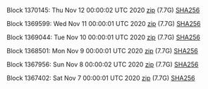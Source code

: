 Block 1370145: Thu Nov 12 00:00:02 UTC 2020 [zip](https://dash-bootstrap.ams3.digitaloceanspaces.com/mainnet/2020-11-12/bootstrap.dat.zip) (7.7G) [SHA256](https://dash-bootstrap.ams3.digitaloceanspaces.com/mainnet/2020-11-12/sha256.txt)

Block 1369599: Wed Nov 11 00:00:01 UTC 2020 [zip](https://dash-bootstrap.ams3.digitaloceanspaces.com/mainnet/2020-11-11/bootstrap.dat.zip) (7.7G) [SHA256](https://dash-bootstrap.ams3.digitaloceanspaces.com/mainnet/2020-11-11/sha256.txt)

Block 1369044: Tue Nov 10 00:00:01 UTC 2020 [zip](https://dash-bootstrap.ams3.digitaloceanspaces.com/mainnet/2020-11-10/bootstrap.dat.zip) (7.7G) [SHA256](https://dash-bootstrap.ams3.digitaloceanspaces.com/mainnet/2020-11-10/sha256.txt)

Block 1368501: Mon Nov  9 00:00:01 UTC 2020 [zip](https://dash-bootstrap.ams3.digitaloceanspaces.com/mainnet/2020-11-09/bootstrap.dat.zip) (7.7G) [SHA256](https://dash-bootstrap.ams3.digitaloceanspaces.com/mainnet/2020-11-09/sha256.txt)

Block 1367956: Sun Nov  8 00:00:02 UTC 2020 [zip](https://dash-bootstrap.ams3.digitaloceanspaces.com/mainnet/2020-11-08/bootstrap.dat.zip) (7.7G) [SHA256](https://dash-bootstrap.ams3.digitaloceanspaces.com/mainnet/2020-11-08/sha256.txt)

Block 1367402: Sat Nov  7 00:00:01 UTC 2020 [zip](https://dash-bootstrap.ams3.digitaloceanspaces.com/mainnet/2020-11-07/bootstrap.dat.zip) (7.7G) [SHA256](https://dash-bootstrap.ams3.digitaloceanspaces.com/mainnet/2020-11-07/sha256.txt)
